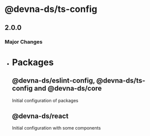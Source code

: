 # @devna-ds/ts-config

## 2.0.0

### Major Changes

- # Packages

  ## @devna-ds/eslint-config, @devna-ds/ts-config and @devna-ds/core

  Initial configuration of packages

  ## @devna-ds/react

  Initial configuration with some components
